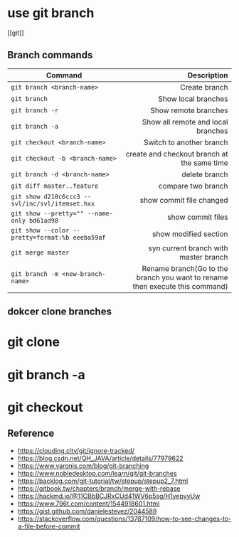 # use git branch 
[[git]]

## Branch commands
| Command                                          |                                                                  Description |
|--------------------------------------------------|-----------------------------------------------------------------------------:|
| `git branch <branch-name>`                       |                                                                Create branch |
| `git branch`                                     |                                                          Show local branches |
| `git branch -r`                                  |                                                         Show remote branches |
| `git branch -a`                                  |                                           Show all remote and local branches |
| `git checkout <branch-name>`                     |                                                     Switch to another branch |
| `git checkout -b <branch-name>`                  |                                  create and checkout branch at the same time |
| `git branch -d <branch-name>`                    |                                                                delete branch |
| `git diff master..feature`                       |                                                           compare two branch |
| `git show d210c6ccc3 -- svl/inc/svl/itemset.hxx` |                                                     show commit file changed |
| `git show --pretty="" --name-only bd61ad98`      |                                                            show commit files |
| `git show --color --pretty=format:%b eeeba59af`  |                                                        show modified section |
| `git merge master`                               |                                        syn current branch with master branch |
| `git branch -m <new-branch-name>`                | Rename branch(Go to the branch you want to rename then execute this command) |

## dokcer clone branches
 # git clone <URL>
 # git branch -a
 # git checkout <branch-name>


## Reference
* https://clouding.city/git/ignore-tracked/
* https://blog.csdn.net/QH_JAVA/article/details/77979622
* https://www.varonis.com/blog/git-branching
* https://www.nobledesktop.com/learn/git/git-branches
* https://backlog.com/git-tutorial/tw/stepup/stepup2_7.html
* https://gitbook.tw/chapters/branch/merge-with-rebase
* https://hackmd.io/@11CBbBCJRxCUd41WV6p5sg/H1yepvyUw
* https://www.796t.com/content/1544918601.html
* https://gist.github.com/danielestevez/2044589
* https://stackoverflow.com/questions/13787109/how-to-see-changes-to-a-file-before-commit
